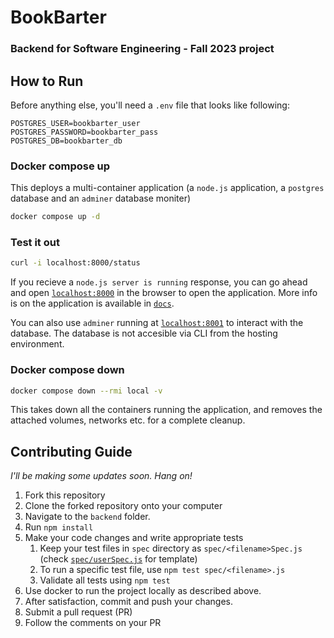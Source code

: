 # BookBarter
### Backend for Software Engineering - Fall 2023 project

## How to Run

Before anything else, you'll need a `.env` file that looks like following:

```
POSTGRES_USER=bookbarter_user
POSTGRES_PASSWORD=bookbarter_pass
POSTGRES_DB=bookbarter_db
```

### Docker compose up

This deploys a multi-container application (a `node.js` application, a `postgres` database and an `adminer` database moniter)

```bash
docker compose up -d
```

### Test it out

```bash
curl -i localhost:8000/status
```

If you recieve a `node.js server is running` response, you can go ahead and open [`localhost:8000`](http://localhost:8000) in the browser to open the application. More info is on the application is available in [`docs`](./docs/).

You can also use `adminer` running at [`localhost:8001`](http://localhost:8001) to interact with the database. The database is not accesible via CLI from the hosting environment.

### Docker compose down

```bash
docker compose down --rmi local -v
```

This takes down all the containers running the application, and removes the attached volumes, networks etc. for a complete cleanup.

## Contributing Guide

_I'll be making some updates soon. Hang on!_

1. Fork this repository
1. Clone the forked repository onto your computer
1. Navigate to the `backend` folder.
1. Run `npm install`
1. Make your code changes and write appropriate tests
    1. Keep your test files in `spec` directory as `spec/<filename>Spec.js` (check [`spec/userSpec.js`](./spec/userSpec.js) for template)
    1. To run a specific test file, use `npm test spec/<filename>.js`
    1. Validate all tests using `npm test`
1. Use docker to run the project locally as described above.
1. After satisfaction, commit and push your changes.
1. Submit a pull request (PR)
1. Follow the comments on your PR